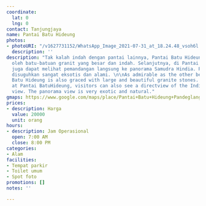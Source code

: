 ```yaml
---
coordinate:
  lat: 0
  lng: 0
contact: Tanjungjaya
name: Pantai Batu Hideung
photos:
- photoURI: "/v1627731152/WhatsApp_Image_2021-07-31_at_18.24.48_vsoh6l.jpg"
  description: ''
description: "Tak kalah indah dengan pantai lainnya, Pantai Batu Hideung juga dihiasi
  oleh batu-batuan granit yang besar dan indah. Selanjutnya, di Pantai Batu Hideung
  juga dapat melihat pemandangan langsung ke panorama Samudra Hindia. Panorama yang
  disuguhkan sangat eksotis dan alami. \n\nAs admirable as the other beaches, Pantai
  Batu Hideung is also graced with large and beautiful granite stones. Furthermore,
  at Pantai BatuHideung, visitors can also see a directview of the Indian Ocean panoramic
  view. The panorama view is very exotic and natural."
gmaps: https://www.google.com/maps/place/Pantai+Batu+Hideung+Pandeglang+Banten/@-6.5342219,105.6161531,15z/data=!3m1!4b1!4m5!3m4!1s0x2e43b51223baec27:0xd44e7d5a0ed5de42!8m2!3d-6.5342434!4d105.6249079
prices:
- description: Harga
  value: 20000
  unit: orang
hours:
- description: Jam Operasional
  open: 7:00 AM
  close: 8:00 PM
categories:
- Alam
facilities:
- Tempat parkir
- Toilet umum
- Spot foto
promotions: []
notes: ''

---
```

